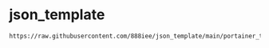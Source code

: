 ﻿# json_template

```bash
https://raw.githubusercontent.com/888iee/json_template/main/portainer_template.json
```
